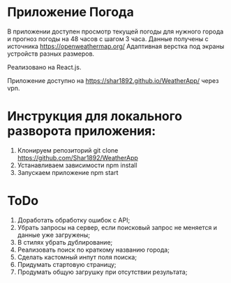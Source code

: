 # Приложение Погода

В приложении доступен просмотр текущей погоды для нужного города и прогноз погоды на 48 часов с шагом 3 часа.
Данные получены с источника https://openweathermap.org/
Адаптивная верстка под экраны устройств разных размеров.

Реализовано на React.js.

Приложение доступно на https://shar1892.github.io/WeatherApp/ через vpn.

# Инструкция для локального разворота приложения:

1. Клонируем репозиторий git clone https://github.com/Shar1892/WeatherApp
2. Устанавливаем зависимости npm install
3. Запускаем приложение npm start


# ToDo
1. Доработать обработку ошибок с API;
2. Убрать запросы на сервер, если поисковый запрос не меняется и данные уже загружены;
3. В стилях убрать дублирование;
4. Реализовать поиск по краткому названию города;
5. Сделать кастомный инпут поля поиска;
6. Придумать стартовую страницу;
7. Продумать общую загрушку при отсутствии результата;
